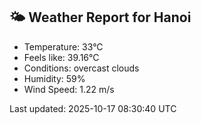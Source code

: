 <!-- WEATHER-START -->
## 🌤 Weather Report for Hanoi

- Temperature: 33°C
- Feels like: 39.16°C
- Conditions: overcast clouds
- Humidity: 59%
- Wind Speed: 1.22 m/s

Last updated: 2025-10-17 08:30:40 UTC
<!-- WEATHER-END -->
